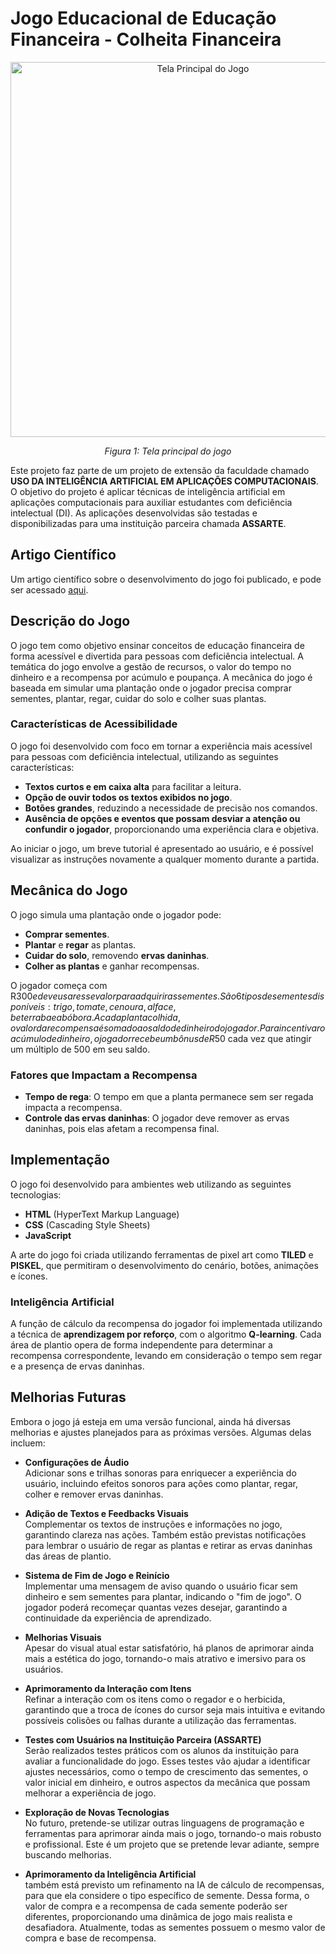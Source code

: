 # Jogo Educacional de Educação Financeira - **Colheita Financeira**
<p align="center">
  <img src="https://github.com/user-attachments/assets/aff55b8b-f9de-445f-977b-db64700a621f" alt="Tela Principal do Jogo" width="600"/>
</p>

<p align="center">
  <em>Figura 1: Tela principal do jogo</em>
</p>

Este projeto faz parte de um projeto de extensão da faculdade chamado **USO DA INTELIGÊNCIA ARTIFICIAL EM APLICAÇÕES COMPUTACIONAIS**. O objetivo do projeto é aplicar técnicas de inteligência artificial em aplicações computacionais para auxiliar estudantes com deficiência intelectual (DI). As aplicações desenvolvidas são testadas e disponibilizadas para uma instituição parceira chamada **ASSARTE**.

## Artigo Científico

Um artigo científico sobre o desenvolvimento do jogo foi publicado, e pode ser acessado [aqui]([link_do_artigo](https://www.even3.com.br/anais/seisicite2024/959937-jogos-educacionais-relacionados-a-educacao-financeira-que-utilizam-tecnicas-de-inteligencia-artificial-para-pesso)).

## Descrição do Jogo

O jogo tem como objetivo ensinar conceitos de educação financeira de forma acessível e divertida para pessoas com deficiência intelectual. A temática do jogo envolve a gestão de recursos, o valor do tempo no dinheiro e a recompensa por acúmulo e poupança. A mecânica do jogo é baseada em simular uma plantação onde o jogador precisa comprar sementes, plantar, regar, cuidar do solo e colher suas plantas.

### Características de Acessibilidade

O jogo foi desenvolvido com foco em tornar a experiência mais acessível para pessoas com deficiência intelectual, utilizando as seguintes características:

- **Textos curtos e em caixa alta** para facilitar a leitura.
- **Opção de ouvir todos os textos exibidos no jogo**.
- **Botões grandes**, reduzindo a necessidade de precisão nos comandos.
- **Ausência de opções e eventos que possam desviar a atenção ou confundir o jogador**, proporcionando uma experiência clara e objetiva.

Ao iniciar o jogo, um breve tutorial é apresentado ao usuário, e é possível visualizar as instruções novamente a qualquer momento durante a partida.

## Mecânica do Jogo

O jogo simula uma plantação onde o jogador pode:

- **Comprar sementes**.
- **Plantar** e **regar** as plantas.
- **Cuidar do solo**, removendo **ervas daninhas**.
- **Colher as plantas** e ganhar recompensas.

O jogador começa com R$300 e deve usar esse valor para adquirir as sementes. São 6 tipos de sementes disponíveis: trigo, tomate, cenoura, alface, beterraba e abóbora. A cada planta colhida, o valor da recompensa é somado ao saldo de dinheiro do jogador. Para incentivar o acúmulo de dinheiro, o jogador recebe um bônus de R$50 cada vez que atingir um múltiplo de 500 em seu saldo.

### Fatores que Impactam a Recompensa

- **Tempo de rega**: O tempo em que a planta permanece sem ser regada impacta a recompensa.
- **Controle das ervas daninhas**: O jogador deve remover as ervas daninhas, pois elas afetam a recompensa final.

## Implementação

O jogo foi desenvolvido para ambientes web utilizando as seguintes tecnologias:

- **HTML** (HyperText Markup Language)
- **CSS** (Cascading Style Sheets)
- **JavaScript**

A arte do jogo foi criada utilizando ferramentas de pixel art como **TILED** e **PISKEL**, que permitiram o desenvolvimento do cenário, botões, animações e ícones.

### Inteligência Artificial

A função de cálculo da recompensa do jogador foi implementada utilizando a técnica de **aprendizagem por reforço**, com o algoritmo **Q-learning**. Cada área de plantio opera de forma independente para determinar a recompensa correspondente, levando em consideração o tempo sem regar e a presença de ervas daninhas.

## Melhorias Futuras

Embora o jogo já esteja em uma versão funcional, ainda há diversas melhorias e ajustes planejados para as próximas versões. Algumas delas incluem:

- **Configurações de Áudio**  
  Adicionar sons e trilhas sonoras para enriquecer a experiência do usuário, incluindo efeitos sonoros para ações como plantar, regar, colher e remover ervas daninhas.

- **Adição de Textos e Feedbacks Visuais**  
  Complementar os textos de instruções e informações no jogo, garantindo clareza nas ações. Também estão previstas notificações para lembrar o usuário de regar as plantas e retirar as ervas daninhas das áreas de plantio.

- **Sistema de Fim de Jogo e Reinício**  
  Implementar uma mensagem de aviso quando o usuário ficar sem dinheiro e sem sementes para plantar, indicando o "fim de jogo". O jogador poderá recomeçar quantas vezes desejar, garantindo a continuidade da experiência de aprendizado.

- **Melhorias Visuais**  
  Apesar do visual atual estar satisfatório, há planos de aprimorar ainda mais a estética do jogo, tornando-o mais atrativo e imersivo para os usuários.

- **Aprimoramento da Interação com Itens**  
  Refinar a interação com os itens como o regador e o herbicida, garantindo que a troca de ícones do cursor seja mais intuitiva e evitando possíveis colisões ou falhas durante a utilização das ferramentas.

- **Testes com Usuários na Instituição Parceira (ASSARTE)**  
  Serão realizados testes práticos com os alunos da instituição para avaliar a funcionalidade do jogo. Esses testes vão ajudar a identificar ajustes necessários, como o tempo de crescimento das sementes, o valor inicial em dinheiro, e outros aspectos da mecânica que possam melhorar a experiência de jogo.

- **Exploração de Novas Tecnologias**  
  No futuro, pretende-se utilizar outras linguagens de programação e ferramentas para aprimorar ainda mais o jogo, tornando-o mais robusto e profissional. Este é um projeto que se pretende levar adiante, sempre buscando melhorias.

- **Aprimoramento da Inteligência Artificial**  
  também está previsto um refinamento na IA de cálculo de recompensas, para que ela considere o tipo específico de semente. Dessa forma, o valor de compra e a recompensa de cada semente poderão ser diferentes, proporcionando uma dinâmica de jogo mais realista e desafiadora. Atualmente, todas as sementes possuem o mesmo valor de compra e base de recompensa.
